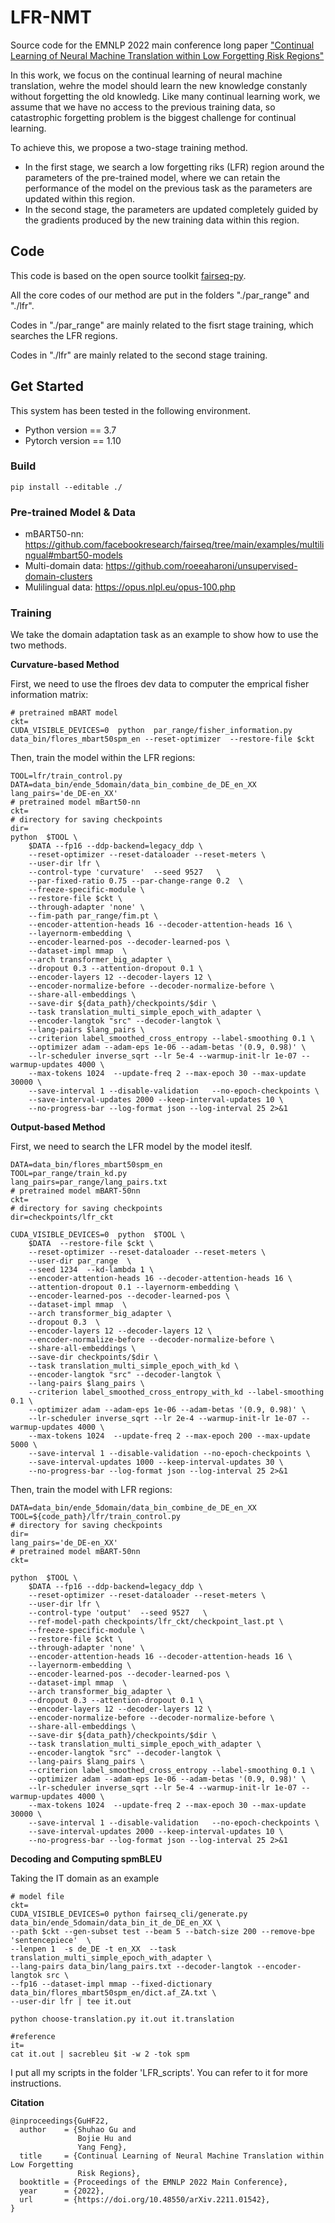 # LFR-NMT

Source code for the EMNLP 2022 main conference long paper ["Continual Learning of Neural Machine Translation within Low Forgetting Risk Regions"](https://arxiv.org/abs/2211.01542)

In this work, we focus on the continual learning of neural machine translation, wehre the model should learn the new knowledge constanly without forgetting the old knowledg.  Like many continual learning work, we assume that we have no access to the previous training data, so catastrophic forgetting problem is the biggest challenge for continual learning. 

To achieve this, we propose a two-stage training method. 
+ In the first stage, we search a low forgetting riks (LFR) region around the parameters of the pre-trained model, where we can retain the performance of the model on the previous task as the parameters are updated within this region.
+ In the second stage, the parameters are updated completely guided by the gradients produced by the new training data within this region.


## Code  

This code is based on the open source toolkit [fairseq-py](https://github.com/facebookresearch/fairseq).

All the core codes of our method are put in the folders "./par_range" and "./lfr".

Codes in "./par_range" are mainly related to the fisrt stage training, which searches the LFR regions.

Codes in "./lfr" are mainly related to the second stage training.


## Get Started 

This system has been tested in the following environment.
+ Python version \== 3.7
+ Pytorch version \== 1.10

### Build 
```
pip install --editable ./
```

### Pre-trained Model & Data
+ mBART50-nn: https://github.com/facebookresearch/fairseq/tree/main/examples/multilingual#mbart50-models
+ Multi-domain data: https://github.com/roeeaharoni/unsupervised-domain-clusters
+ Mulilingual data: https://opus.nlpl.eu/opus-100.php


### Training
We take the domain adaptation task as an example to show how to use the two methods.

**Curvature-based Method** 

First, we need to use the flroes dev data to computer the emprical fisher information matrix:

```
# pretrained mBART model
ckt=
CUDA_VISIBLE_DEVICES=0  python  par_range/fisher_information.py data_bin/flores_mbart50spm_en --reset-optimizer  --restore-file $ckt 
```

Then, train the model within the LFR regions:

```
TOOL=lfr/train_control.py
DATA=data_bin/ende_5domain/data_bin_combine_de_DE_en_XX
lang_pairs='de_DE-en_XX'
# pretrained model mBart50-nn
ckt=
# directory for saving checkpoints 
dir=
python  $TOOL \
    $DATA --fp16 --ddp-backend=legacy_ddp \
    --reset-optimizer --reset-dataloader --reset-meters \
    --user-dir lfr \
    --control-type 'curvature'  --seed 9527   \
    --par-fixed-ratio 0.75 --par-change-range 0.2  \
    --freeze-specific-module \
    --restore-file $ckt \
    --through-adapter 'none' \
    --fim-path par_range/fim.pt \
    --encoder-attention-heads 16 --decoder-attention-heads 16 \
    --layernorm-embedding \
    --encoder-learned-pos --decoder-learned-pos \
    --dataset-impl mmap  \
    --arch transformer_big_adapter \
    --dropout 0.3 --attention-dropout 0.1 \
    --encoder-layers 12 --decoder-layers 12 \
    --encoder-normalize-before --decoder-normalize-before \
    --share-all-embeddings \
    --save-dir ${data_path}/checkpoints/$dir \
    --task translation_multi_simple_epoch_with_adapter \
    --encoder-langtok "src" --decoder-langtok \
    --lang-pairs $lang_pairs \
    --criterion label_smoothed_cross_entropy --label-smoothing 0.1 \
    --optimizer adam --adam-eps 1e-06 --adam-betas '(0.9, 0.98)' \
    --lr-scheduler inverse_sqrt --lr 5e-4 --warmup-init-lr 1e-07 --warmup-updates 4000 \
    --max-tokens 1024  --update-freq 2 --max-epoch 30 --max-update 30000 \
    --save-interval 1 --disable-validation   --no-epoch-checkpoints \
    --save-interval-updates 2000 --keep-interval-updates 10 \
    --no-progress-bar --log-format json --log-interval 25 2>&1 
```

**Output-based Method** 

First, we need to search the LFR model by the model iteslf.

```
DATA=data_bin/flores_mbart50spm_en
TOOL=par_range/train_kd.py
lang_pairs=par_range/lang_pairs.txt
# pretrained model mBART-50nn
ckt=
# directory for saving checkpoints 
dir=checkpoints/lfr_ckt

CUDA_VISIBLE_DEVICES=0  python  $TOOL \
    $DATA  --restore-file $ckt \
    --reset-optimizer --reset-dataloader --reset-meters \
    --user-dir par_range  \
    --seed 1234  --kd-lambda 1 \
    --encoder-attention-heads 16 --decoder-attention-heads 16 \
    --attention-dropout 0.1 --layernorm-embedding \
    --encoder-learned-pos --decoder-learned-pos \
    --dataset-impl mmap  \
    --arch transformer_big_adapter \
    --dropout 0.3  \
    --encoder-layers 12 --decoder-layers 12 \
    --encoder-normalize-before --decoder-normalize-before \
    --share-all-embeddings \
    --save-dir checkpoints/$dir \
    --task translation_multi_simple_epoch_with_kd \
    --encoder-langtok "src" --decoder-langtok \
    --lang-pairs $lang_pairs \
    --criterion label_smoothed_cross_entropy_with_kd --label-smoothing 0.1 \
    --optimizer adam --adam-eps 1e-06 --adam-betas '(0.9, 0.98)' \
    --lr-scheduler inverse_sqrt --lr 2e-4 --warmup-init-lr 1e-07 --warmup-updates 4000 \
    --max-tokens 1024  --update-freq 2 --max-epoch 200 --max-update 5000 \
    --save-interval 1 --disable-validation --no-epoch-checkpoints \
    --save-interval-updates 1000 --keep-interval-updates 30 \
    --no-progress-bar --log-format json --log-interval 25 2>&1 
```

Then, train the model with LFR regions:

```
DATA=data_bin/ende_5domain/data_bin_combine_de_DE_en_XX
TOOL=${code_path}/lfr/train_control.py
# directory for saving checkpoints 
dir=
lang_pairs='de_DE-en_XX'
# pretrained model mBART-50nn
ckt=

python  $TOOL \
    $DATA --fp16 --ddp-backend=legacy_ddp \
    --reset-optimizer --reset-dataloader --reset-meters \
    --user-dir lfr \
    --control-type 'output'  --seed 9527   \
    --ref-model-path checkpoints/lfr_ckt/checkpoint_last.pt \
    --freeze-specific-module \
    --restore-file $ckt \
    --through-adapter 'none' \
    --encoder-attention-heads 16 --decoder-attention-heads 16 \
    --layernorm-embedding \
    --encoder-learned-pos --decoder-learned-pos \
    --dataset-impl mmap  \
    --arch transformer_big_adapter \
    --dropout 0.3 --attention-dropout 0.1 \
    --encoder-layers 12 --decoder-layers 12 \
    --encoder-normalize-before --decoder-normalize-before \
    --share-all-embeddings \
    --save-dir ${data_path}/checkpoints/$dir \
    --task translation_multi_simple_epoch_with_adapter \
    --encoder-langtok "src" --decoder-langtok \
    --lang-pairs $lang_pairs \
    --criterion label_smoothed_cross_entropy --label-smoothing 0.1 \
    --optimizer adam --adam-eps 1e-06 --adam-betas '(0.9, 0.98)' \
    --lr-scheduler inverse_sqrt --lr 5e-4 --warmup-init-lr 1e-07 --warmup-updates 4000 \
    --max-tokens 1024  --update-freq 2 --max-epoch 30 --max-update 30000 \
    --save-interval 1 --disable-validation   --no-epoch-checkpoints \
    --save-interval-updates 2000 --keep-interval-updates 10 \
    --no-progress-bar --log-format json --log-interval 25 2>&1

```

**Decoding and Computing spmBLEU**

Taking the IT domain as an example

```
# model file
ckt=
CUDA_VISIBLE_DEVICES=0 python fairseq_cli/generate.py data_bin/ende_5domain/data_bin_it_de_DE_en_XX \
--path $ckt --gen-subset test --beam 5 --batch-size 200 --remove-bpe 'sentencepiece'  \
--lenpen 1  -s de_DE -t en_XX  --task translation_multi_simple_epoch_with_adapter \
--lang-pairs data_bin/lang_pairs.txt --decoder-langtok --encoder-langtok src \
--fp16 --dataset-impl mmap --fixed-dictionary  data_bin/flores_mbart50spm_en/dict.af_ZA.txt \
--user-dir lfr | tee it.out

python choose-translation.py it.out it.translation

#reference
it=
cat it.out | sacrebleu $it -w 2 -tok spm
```

I put all my scripts in the folder 'LFR_scripts'. You can refer to it for more instructions.

**Citation**

```
@inproceedings{GuHF22,
  author    = {Shuhao Gu and
               Bojie Hu and
               Yang Feng},
  title     = {Continual Learning of Neural Machine Translation within Low Forgetting
               Risk Regions},
  booktitle = {Proceedings of the EMNLP 2022 Main Conference},
  year      = {2022},
  url       = {https://doi.org/10.48550/arXiv.2211.01542},
}
```

